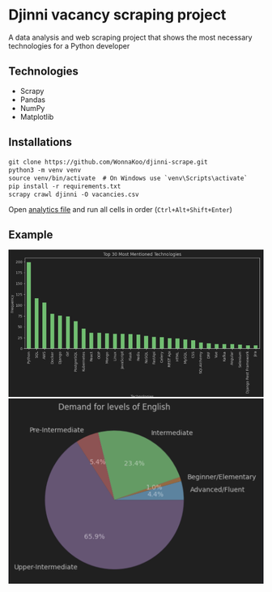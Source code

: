 # Djinni vacancy scraping project
A data analysis and web scraping project that shows the most necessary technologies for a Python developer

## Technologies
* Scrapy
* Pandas
* NumPy
* Matplotlib

## Installations

```shell
git clone https://github.com/WonnaKoo/djinni-scrape.git
python3 -m venv venv
source venv/bin/activate  # On Windows use `venv\Scripts\activate`
pip install -r requirements.txt
scrapy crawl djinni -O vacancies.csv
```

Open [analytics file](analitic.ipynb) and run all cells in order (`Ctrl+Alt+Shift+Enter`)

## Example
![Top 30 Most Mentioned Technologies](top_30.png)
![English level](english.png)
